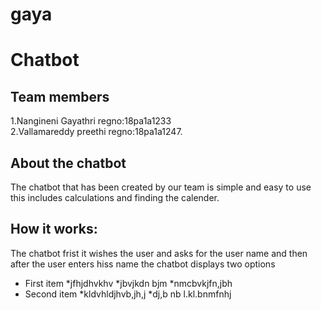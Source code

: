 # gaya
# Chatbot
## Team members
1.Nangineni Gayathri  regno:18pa1a1233<br>
2.Vallamareddy preethi regno:18pa1a1247.
## About the chatbot
The chatbot that has been created by our team is simple and easy to use this includes calculations and finding the calender.
## How it works:
The chatbot frist it wishes the user and asks for the user name and then after the user enters hiss name the chatbot displays two options
* First item
*jfhjdhvkhv
*jbvjkdn bjm
*nmcbvkjfn,jbh
* Second item
*kldvhldjhvb,jh,j
*dj,b nb l.kl.bnmfnhj
